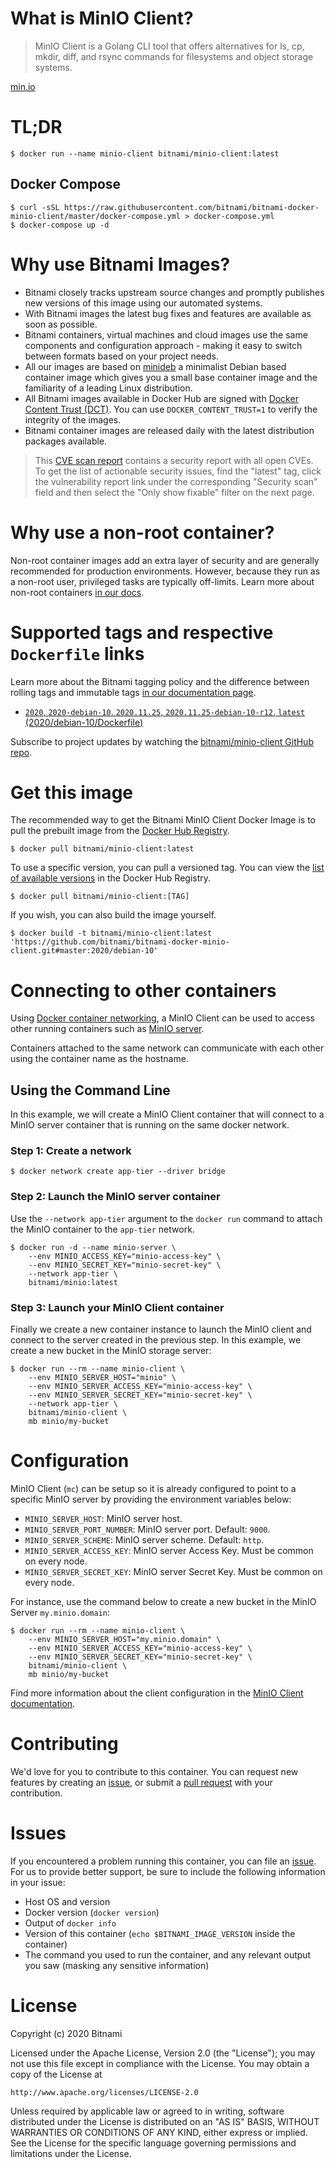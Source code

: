 # What is MinIO Client?

> MinIO Client is a Golang CLI tool that offers alternatives for ls, cp, mkdir, diff, and rsync commands for filesystems and object storage systems.

[min.io](https://min.io/)

# TL;DR

```console
$ docker run --name minio-client bitnami/minio-client:latest
```

## Docker Compose

```console
$ curl -sSL https://raw.githubusercontent.com/bitnami/bitnami-docker-minio-client/master/docker-compose.yml > docker-compose.yml
$ docker-compose up -d
```

# Why use Bitnami Images?

* Bitnami closely tracks upstream source changes and promptly publishes new versions of this image using our automated systems.
* With Bitnami images the latest bug fixes and features are available as soon as possible.
* Bitnami containers, virtual machines and cloud images use the same components and configuration approach - making it easy to switch between formats based on your project needs.
* All our images are based on [minideb](https://github.com/bitnami/minideb) a minimalist Debian based container image which gives you a small base container image and the familiarity of a leading Linux distribution.
* All Bitnami images available in Docker Hub are signed with [Docker Content Trust (DCT)](https://docs.docker.com/engine/security/trust/content_trust/). You can use `DOCKER_CONTENT_TRUST=1` to verify the integrity of the images.
* Bitnami container images are released daily with the latest distribution packages available.

> This [CVE scan report](https://quay.io/repository/bitnami/minio-client?tab=tags) contains a security report with all open CVEs. To get the list of actionable security issues, find the "latest" tag, click the vulnerability report link under the corresponding "Security scan" field and then select the "Only show fixable" filter on the next page.

# Why use a non-root container?

Non-root container images add an extra layer of security and are generally recommended for production environments. However, because they run as a non-root user, privileged tasks are typically off-limits. Learn more about non-root containers [in our docs](https://docs.bitnami.com/tutorials/work-with-non-root-containers/).

# Supported tags and respective `Dockerfile` links

Learn more about the Bitnami tagging policy and the difference between rolling tags and immutable tags [in our documentation page](https://docs.bitnami.com/tutorials/understand-rolling-tags-containers/).


* [`2020`, `2020-debian-10`, `2020.11.25`, `2020.11.25-debian-10-r12`, `latest` (2020/debian-10/Dockerfile)](https://github.com/bitnami/bitnami-docker-minio/blob/2020.11.25-debian-10-r12/2020/debian-10/Dockerfile)

Subscribe to project updates by watching the [bitnami/minio-client GitHub repo](https://github.com/bitnami/bitnami-docker-minio-client).

# Get this image

The recommended way to get the Bitnami MinIO Client Docker Image is to pull the prebuilt image from the [Docker Hub Registry](https://hub.docker.com/r/bitnami/minio-client).

```console
$ docker pull bitnami/minio-client:latest
```

To use a specific version, you can pull a versioned tag. You can view the [list of available versions](https://hub.docker.com/r/bitnami/minio-client/tags/) in the Docker Hub Registry.

```console
$ docker pull bitnami/minio-client:[TAG]
```

If you wish, you can also build the image yourself.

```console
$ docker build -t bitnami/minio-client:latest 'https://github.com/bitnami/bitnami-docker-minio-client.git#master:2020/debian-10'
```

# Connecting to other containers

Using [Docker container networking](https://docs.docker.com/engine/userguide/networking/), a MinIO Client can be used to access other running containers such as [MinIO server](https://github.com/bitnami/bitnami-docker-minio).

Containers attached to the same network can communicate with each other using the container name as the hostname.

## Using the Command Line

In this example, we will create a MinIO Client container that will connect to a MinIO server container that is running on the same docker network.

### Step 1: Create a network

```console
$ docker network create app-tier --driver bridge
```

### Step 2: Launch the MinIO server container

Use the `--network app-tier` argument to the `docker run` command to attach the MinIO container to the `app-tier` network.

```console
$ docker run -d --name minio-server \
    --env MINIO_ACCESS_KEY="minio-access-key" \
    --env MINIO_SECRET_KEY="minio-secret-key" \
    --network app-tier \
    bitnami/minio:latest
```

### Step 3: Launch your MinIO Client container

Finally we create a new container instance to launch the MinIO client and connect to the server created in the previous step. In this example, we create a new bucket in the MinIO storage server:

```console
$ docker run --rm --name minio-client \
    --env MINIO_SERVER_HOST="minio" \
    --env MINIO_SERVER_ACCESS_KEY="minio-access-key" \
    --env MINIO_SERVER_SECRET_KEY="minio-secret-key" \
    --network app-tier \
    bitnami/minio-client \
    mb minio/my-bucket
```

# Configuration

MinIO Client (`mc`) can be setup so it is already configured to point to a specific MinIO server by providing the environment variables below:

- `MINIO_SERVER_HOST`: MinIO server host.
- `MINIO_SERVER_PORT_NUMBER`: MinIO server port. Default: `9000`.
- `MINIO_SERVER_SCHEME`: MinIO server scheme. Default: `http`.
- `MINIO_SERVER_ACCESS_KEY`: MinIO server Access Key. Must be common on every node.
- `MINIO_SERVER_SECRET_KEY`: MinIO server Secret Key. Must be common on every node.

For instance, use the command below to create a new bucket in the MinIO Server `my.minio.domain`:

```console
$ docker run --rm --name minio-client \
    --env MINIO_SERVER_HOST="my.minio.domain" \
    --env MINIO_SERVER_ACCESS_KEY="minio-access-key" \
    --env MINIO_SERVER_SECRET_KEY="minio-secret-key" \
    bitnami/minio-client \
    mb minio/my-bucket
```

Find more information about the client configuration in the [MinIO Client documentation](https://docs.min.io/docs/minio-admin-complete-guide.html).

# Contributing

We'd love for you to contribute to this container. You can request new features by creating an [issue](https://github.com/bitnami/bitnami-docker-minio-client/issues), or submit a [pull request](https://github.com/bitnami/bitnami-docker-minio-client/pulls) with your contribution.

# Issues

If you encountered a problem running this container, you can file an [issue](https://github.com/bitnami/bitnami-docker-minio-client/issues/new). For us to provide better support, be sure to include the following information in your issue:

- Host OS and version
- Docker version (`docker version`)
- Output of `docker info`
- Version of this container (`echo $BITNAMI_IMAGE_VERSION` inside the container)
- The command you used to run the container, and any relevant output you saw (masking any sensitive information)

# License

Copyright (c) 2020 Bitnami

Licensed under the Apache License, Version 2.0 (the "License");
you may not use this file except in compliance with the License.
You may obtain a copy of the License at

    http://www.apache.org/licenses/LICENSE-2.0

Unless required by applicable law or agreed to in writing, software
distributed under the License is distributed on an "AS IS" BASIS,
WITHOUT WARRANTIES OR CONDITIONS OF ANY KIND, either express or implied.
See the License for the specific language governing permissions and
limitations under the License.
